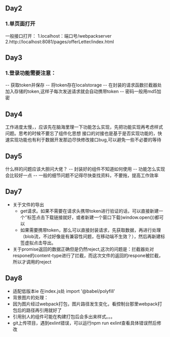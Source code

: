 ## Day2 ##
### 1.单页面打开 ###
一般接口打开：
1.localhost：端口号/webpackserver
2.http://localhost:8081/pages/offerLetter/index.html

## Day3 ##
### 1.登录功能需要注意：

 -- 获取token并保存
 -- 将token存在localstorage
 -- 在封装的请求函数拦截器处加入存储的token,这样子每次发送请求就会自动携带token
 -- 密码一般用md5加密

## Day4 ##
工作进度太慢，，应该先在脑海里理一下功能怎么实现，先把功能实现再考虑样式问题。思考的时候不要忘了组件化思想
接口的对接也是基于是否实现功能的，快速实现功能也有利于数据开发那边尽快修改接口bug,可以避免一些不必要的等待

## Day5 ##
什么样的问题应该大胆问大佬？
-- 封装好的组件不知道如何使用
-- 功能怎么实现会比较好一点
-- 一般的细节问题不记得尽快查找资料，不要拖，提高工作效率

## Day7

- 关于文件的导出
  - get请求。如果不需要在请求头携带token进行验证的话，可以直接新建一个‘<a>’标签点击下载链接就好，或者新建一个窗口下载(window.open())都可以
  - 如果需要携带token，那么可以直接封装请求，先获取数据，再进行处理（blob流，不过好像是有兼容性问题，在移动端不生效？），然后再新建标签虚拟点击导出。
- 关于promise返回的数据正确但是仍然reject,这次的问题是：拦截器处对respone的content-type进行了拦截，而这次文件的返回的respone被拦截，所以才调用的reject
 
 ## Day8
 
 - 适配低版本ie  在index.js处 import '@babel/polyfill'
 - 背景图片的处理：
  - 因为图片经过webpack打包，图片路径发生变化，看控制台那里webpack打包后的路径再引用就好了
 - 引用别人的组件可能在构建打包后会多出来样式。。。
 - git上传项目，遇到exlint错误，可以运行npm run exlint查看具体错误然后修改
